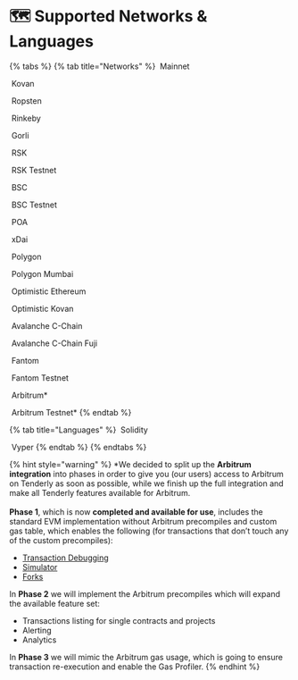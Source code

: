 # 🗺 Supported Networks & Languages

{% tabs %}
{% tab title="Networks" %}
<img src=".gitbook/assets/image (80) (1) (1).png" alt="" data-size="line"> Mainnet

<img src=".gitbook/assets/image (85) (1) (1).png" alt="" data-size="line"> Kovan

<img src=".gitbook/assets/image (73).png" alt="" data-size="line"> Ropsten

<img src=".gitbook/assets/image (75) (1) (1).png" alt="" data-size="line"> Rinkeby

<img src=".gitbook/assets/image (74) (1) (1).png" alt="" data-size="line"> Gorli

<img src=".gitbook/assets/image (83) (1) (1) (1).png" alt="" data-size="line"> RSK

<img src=".gitbook/assets/image (71).png" alt="" data-size="line"> RSK Testnet

<img src=".gitbook/assets/image (82) (1) (1).png" alt="" data-size="line"> BSC

<img src=".gitbook/assets/image (88) (1) (1).png" alt="" data-size="line"> BSC Testnet

<img src=".gitbook/assets/image (86) (1) (1).png" alt="" data-size="line"> POA

<img src=".gitbook/assets/image (84) (1) (1).png" alt="" data-size="line"> xDai

<img src=".gitbook/assets/image (69).png" alt="" data-size="line"> Polygon

<img src=".gitbook/assets/image (70) (1).png" alt="" data-size="line"> Polygon Mumbai

<img src=".gitbook/assets/image (87) (1) (1).png" alt="" data-size="line"> Optimistic Ethereum

<img src=".gitbook/assets/image (72).png" alt="" data-size="line"> Optimistic Kovan

<img src=".gitbook/assets/image (81) (1).png" alt="" data-size="line"> Avalanche C-Chain

<img src=".gitbook/assets/image (79) (1).png" alt="" data-size="line"> Avalanche C-Chain Fuji

<img src=".gitbook/assets/image (77) (1).png" alt="" data-size="line"> Fantom

<img src=".gitbook/assets/image (78) (1).png" alt="" data-size="line"> Fantom Testnet

<img src=".gitbook/assets/image (82).png" alt="" data-size="line"> Arbitrum\*

<img src=".gitbook/assets/image (83).png" alt="" data-size="line"> Arbitrum Testnet\*
{% endtab %}

{% tab title="Languages" %}
<img src=".gitbook/assets/logo.svg" alt="" data-size="line"> Solidity

<img src=".gitbook/assets/vyper-logo-square.png" alt="" data-size="line"> Vyper
{% endtab %}
{% endtabs %}

{% hint style="warning" %}
\*We decided to split up the **Arbitrum integration** into phases in order to give you (our users) access to Arbitrum on Tenderly as soon as possible, while we finish up the full integration and make all Tenderly features available for Arbitrum.\
\
**Phase 1**, which is now **completed and available for use**, includes the standard EVM implementation without Arbitrum precompiles and custom gas table, which enables the following (for transactions that don’t touch any of the custom precompiles):&#x20;

* [Transaction Debugging ](debugger/how-to-use-tenderly-debugger/)
* [Simulator ](simulations-and-forks/how-to-simulate-a-transaction/)
* [Forks ](simulations-and-forks/how-to-create-a-fork/)



In **Phase 2** we will implement the Arbitrum precompiles which will expand the available feature set:&#x20;

* Transactions listing for single contracts and projects&#x20;
* Alerting&#x20;
* Analytics&#x20;



In **Phase 3** we will mimic the Arbitrum gas usage, which is going to ensure transaction re-execution and enable the Gas Profiler.
{% endhint %}
